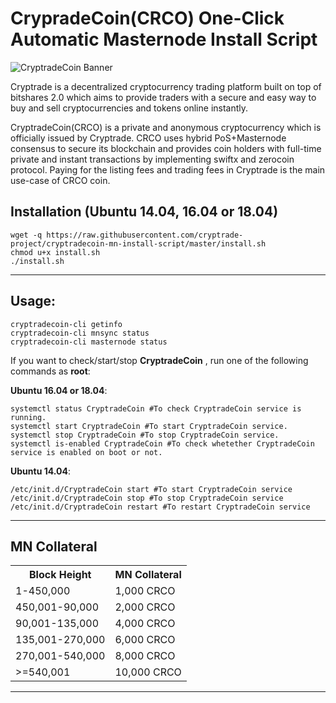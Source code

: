 CrypradeCoin(CRCO) One-Click Automatic Masternode Install Script
=====================================

![CryptradeCoin Banner](https://i.imgur.com/oM1aPBg.png)

Cryptrade is a decentralized cryptocurrency trading platform built on top of bitshares 2.0 which aims to provide traders with a secure and easy way to buy and sell cryptocurrencies and tokens online instantly.

CryptradeCoin(CRCO) is a private and anonymous cryptocurrency which is officially issued by Cryptrade. CRCO uses hybrid PoS+Masternode consensus to secure its blockchain and provides coin holders with full-time private and instant transactions by implementing swiftx and zerocoin protocol. Paying for the listing fees and trading fees in Cryptrade is the main use-case of CRCO coin.

## Installation (Ubuntu 14.04, 16.04 or 18.04)

```shell
wget -q https://raw.githubusercontent.com/cryptrade-project/cryptradecoin-mn-install-script/master/install.sh
chmod u+x install.sh
./install.sh
```
***

## Usage:
```
cryptradecoin-cli getinfo
cryptradecoin-cli mnsync status
cryptradecoin-cli masternode status
```

If you want to check/start/stop **CryptradeCoin** , run one of the following commands as **root**:

**Ubuntu 16.04 or 18.04**:
```
systemctl status CryptradeCoin #To check CryptradeCoin service is running.
systemctl start CryptradeCoin #To start CryptradeCoin service.
systemctl stop CryptradeCoin #To stop CryptradeCoin service.
systemctl is-enabled CryptradeCoin #To check whetether CryptradeCoin service is enabled on boot or not.
```
**Ubuntu 14.04**:  
```
/etc/init.d/CryptradeCoin start #To start CryptradeCoin service
/etc/init.d/CryptradeCoin stop #To stop CryptradeCoin service
/etc/init.d/CryptradeCoin restart #To restart CryptradeCoin service
```
***

## MN Collateral
<table>
<tr><th>Block Height</th><th>MN Collateral</th></tr>
<tr><td>1-450,000</td><td>1,000 CRCO</td></tr>
<tr><td>450,001-90,000</td><td>2,000 CRCO</td></tr>
<tr><td>90,001-135,000</td><td>4,000 CRCO</td></tr>
<tr><td>135,001-270,000</td><td>6,000 CRCO</td></tr>
<tr><td>270,001-540,000</td><td>8,000 CRCO</td></tr>
<tr><td>>=540,001</td><td>10,000 CRCO</td></tr>
</table>

***
